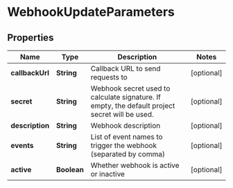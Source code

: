 

# WebhookUpdateParameters

## Properties

Name | Type | Description | Notes
------------ | ------------- | ------------- | -------------
**callbackUrl** | **String** | Callback URL to send requests to |  [optional]
**secret** | **String** | Webhook secret used to calculate signature. If empty, the default project secret will be used. |  [optional]
**description** | **String** | Webhook description |  [optional]
**events** | **String** | List of event names to trigger the webhook (separated by comma) |  [optional]
**active** | **Boolean** | Whether webhook is active or inactive |  [optional]



